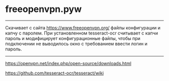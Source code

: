 # freeopenvpn.pyw
----------
Скачивает с сайта https://www.freeopenvpn.org/
файлы конфигурации и капчу с паролем.
При установленном tesseract-ocr считывает
с капчи пароль и модифицирует конфигурационные
файлы, чтобы при подключении не выводилось окно
с требованием ввести логин и пароль.

----------
https://openvpn.net/index.php/open-source/downloads.html 

https://github.com/tesseract-ocr/tesseract/wiki
